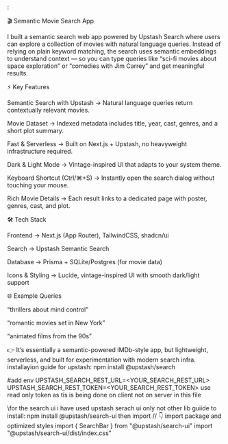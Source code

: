 :

🎬 Semantic Movie Search App

I built a semantic search web app powered by Upstash Search where users can explore a collection of movies with natural language queries. Instead of relying on plain keyword matching, the search uses semantic embeddings to understand context — so you can type queries like “sci-fi movies about space exploration” or “comedies with Jim Carrey” and get meaningful results.

⚡ Key Features

Semantic Search with Upstash → Natural language queries return contextually relevant movies.

Movie Dataset → Indexed metadata includes title, year, cast, genres, and a short plot summary.

Fast & Serverless → Built on Next.js + Upstash, no heavyweight infrastructure required.

Dark & Light Mode → Vintage-inspired UI that adapts to your system theme.

Keyboard Shortcut (Ctrl/⌘+S) → Instantly open the search dialog without touching your mouse.

Rich Movie Details → Each result links to a dedicated page with poster, genres, cast, and plot.

🛠️ Tech Stack

Frontend → Next.js (App Router), TailwindCSS, shadcn/ui

Search → Upstash Semantic Search

Database → Prisma + SQLite/Postgres (for movie data)

Icons & Styling → Lucide, vintage-inspired UI with smooth dark/light support

🌐 Example Queries

“thrillers about mind control”

“romantic movies set in New York”

“animated films from the 90s”

👉 It’s essentially a semantic-powered IMDb-style app, but lightweight, serverless, and built for experimentation with modern search infra.
installayion guide for upstash:
npm install @upstash/search

#add env
UPSTASH_SEARCH_REST_URL=<YOUR_SEARCH_REST_URL>
UPSTASH_SEARCH_REST_TOKEN=<YOUR_SEARCH_REST_TOKEN> use read only token as tis is being done on client not on server in this file

\\for the search ui i have used upstash serach ui only not other lib 
guiide to install:
npm install @upstash/search-ui
then import 
// 👇 import package and optimized styles
import { SearchBar } from "@upstash/search-ui"
import "@upstash/search-ui/dist/index.css"